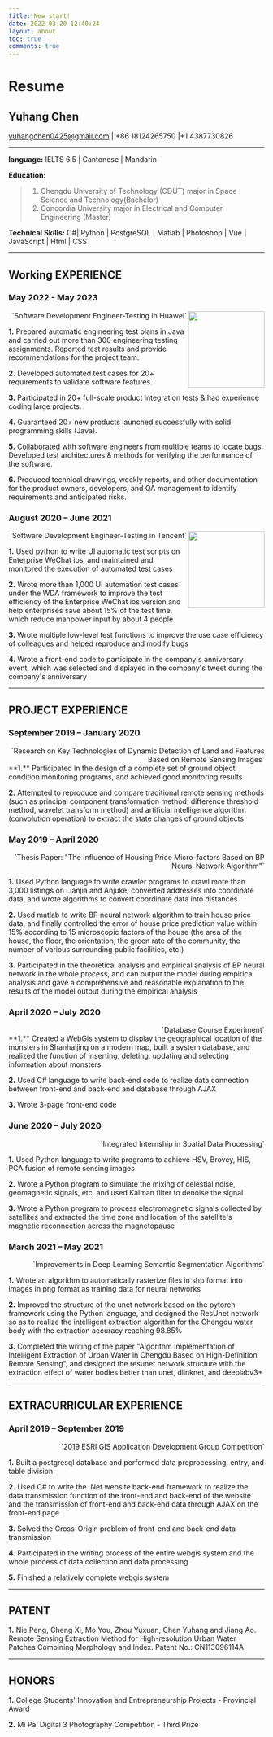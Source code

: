 ```yaml
---
title: New start!
date: 2022-03-20 12:40:24
layout: about
toc: true
comments: true
---
```

# Resume
## Yuhang Chen
yuhangchen0425@gmail.com | +86 18124265750 |+1 4387730826

----

**language:** IELTS 6.5 | Cantonese | Mandarin

**Education:**

> 1. Chengdu University of Technology (CDUT) major in Space Science and Technology(Bachelor)
> 2. Concordia University major in Electrical and Computer Engineering (Master)

**Technical Skills:** C#| Python | PostgreSQL | Matlab | Photoshop | Vue | JavaScript | Html | CSS

---

## Working EXPERIENCE

### May 2022 - May 2023

<div align='right'>`Software Development Engineer-Testing in Huawei` <img src="//www-file.huawei.com/-/media/corporate/images/home/logo/huawei_logo.png" width="150" align='right'> </div>  

**1.** Prepared automatic engineering test plans in Java and carried out more than 300 engineering testing assignments. Reported test results and provide recommendations for the project team.

**2.** Developed automated test cases for 20+ requirements to validate software features.

**3.** Participated in 20+ full-scale product integration tests & had experience coding large projects.

**4.** Guaranteed 20+ new products launched successfully with solid programming skills (Java).

**5.** Collaborated with software engineers from multiple teams to locate bugs. Developed test architectures & methods for verifying the performance of the software.

**6.** Produced technical drawings, weekly reports, and other documentation for the product owners, developers, and QA management to identify requirements and anticipated risks.

### August 2020 – June 2021  

<div align='right'>`Software Development Engineer-Testing in Tencent` <img src="https://www.tencent.com/img/index/menu_logo_hover.png" width="150" align='right'> </div>  

**1.** Used python to write UI automatic test scripts on Enterprise WeChat ios, and maintained and monitored the execution of automated test cases

**2.** Wrote more than 1,000 UI automation test cases under the WDA framework to improve the test efficiency of the Enterprise WeChat ios version and help enterprises save about 15% of the test time, which reduce manpower input by about 4 people
   
**3.**	Wrote multiple low-level test functions to improve the use case efficiency of colleagues and helped reproduce and modify bugs

**4.**	Wrote a front-end code to participate in the company's anniversary event, which was selected and displayed in the company's tweet during the company's anniversary



---

## PROJECT EXPERIENCE
### September 2019 – January 2020
<div align='right'> `Research on Key Technologies of Dynamic Detection of Land and Features Based on Remote Sensing Images` </div>  
**1.** Participated in the design of a complete set of ground object condition monitoring programs, and achieved good monitoring results
  
**2.** Attempted to reproduce and compare traditional remote sensing methods (such as principal component transformation method, difference threshold method, wavelet transform method) and artificial intelligence algorithm (convolution operation) to extract the state changes of ground objects

### May 2019 – April 2020  
<div align='right'> `Thesis Paper: "The Influence of Housing Price Micro-factors Based on BP Neural Network Algorithm"`</div>

**1.** Used Python language to write crawler programs to crawl more than 3,000 listings on Lianjia and Anjuke, converted addresses into coordinate data, and wrote algorithms to convert coordinate data into distances
  
**2.** Used matlab to write BP neural network algorithm to train house price data, and finally controlled the error of house price prediction value within 15% according to 15 microscopic factors of the house (the area of the house, the floor, the orientation, the green rate of the community, the number of various surrounding public facilities, etc.) 
  
**3.** Participated in the theoretical analysis and empirical analysis of BP neural network in the whole process, and can output the model during empirical analysis and gave a comprehensive and reasonable explanation to the results of the model output during the empirical analysis

### April 2020 – July 2020  
<div align='right'>`Database Course Experiment`</div>
**1.** Created a WebGis system to display the geographical location of the monsters in Shanhaijing on a modern map, built a system database, and realized the function of inserting, deleting, updating and selecting information about monsters
  
**2.** Used C# language to write back-end code to realize data connection between front-end and back-end and database through AJAX
  
**3.** Wrote 3-page front-end code 

###  June 2020 – July 2020  
<div align='right'>`Integrated Internship in Spatial Data Processing`</div>

**1.** Used Python language to write programs to achieve HSV, Brovey, HIS, PCA fusion of remote sensing images
  
**2.** Wrote a Python program to simulate the mixing of celestial noise, geomagnetic signals, etc. and used Kalman filter to denoise the signal

**3.** Wrote a Python program to process electromagnetic signals collected by satellites and extracted the time zone and location of the satellite's magnetic reconnection across the magnetopause

### March 2021 – May 2021  
<div align='right'>`Improvements in Deep Learning Semantic Segmentation Algorithms`</div>

**1.** Wrote an algorithm to automatically rasterize files in shp format into images in png format as training data for neural networks
  
**2.** Improved the structure of the unet network based on the pytorch framework using the Python language, and designed the ResUnet network so as to realize the intelligent extraction algorithm for the Chengdu water body with the extraction accuracy reaching 98.85%
  
**3.** Completed the writing of the paper "Algorithm Implementation of Intelligent Extraction of Urban Water in Chengdu Based on High-Definition Remote Sensing", and designed the resunet network structure with the extraction effect of water bodies better than unet, dlinknet, and deeplabv3+

---

## EXTRACURRICULAR EXPERIENCE

### April 2019 – September 2019 
<div align='right'>`2019 ESRI GIS Application Development Group Competition`</div>  

**1.** Built a postgresql database and performed data preprocessing, entry, and table division
  
**2.** Used C# to write the .Net website back-end framework to realize the data transmission function of the front-end and back-end of the website and the transmission of front-end and back-end data through AJAX on the front-end page
  
**3.** Solved the Cross-Origin problem of front-end and back-end data transmission

**4.** Participated in the writing process of the entire webgis system and the whole process of data collection and data processing 

**5.** Finished a relatively complete webgis system

---

## PATENT

**1.** Nie Peng, Cheng Xi, Mo You, Zhou Yuxuan, Chen Yuhang and Jiang Ao. Remote Sensing Extraction Method for High-resolution Urban Water Patches Combining Morphology and Index. Patent No.: CN113096114A  

---

## HONORS

**1.** College Students' Innovation and Entrepreneurship Projects - Provincial Award 

**2.** Mi Pai Digital 3 Photography Competition - Third Prize
